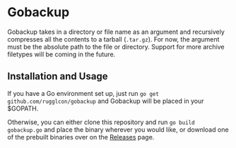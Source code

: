 # Gobackup

Gobackup takes in a directory or file name as an argument and recursively compresses all the contents to a tarball (`.tar.gz`). For now, the argument must be the absolute path to the file or directory. Support for more archive filetypes will be coming in the future.

## Installation and Usage

If you have a Go environment set up, just run `go get github.com/rugglcon/gobackup` and Gobackup will be placed in your $GOPATH.

Otherwise, you can either clone this repository and run `go build gobackup.go` and place the binary wherever you would like, or download one of the prebuilt binaries over on the [Releases](https://github.com/rugglcon/gobackup/releases) page.